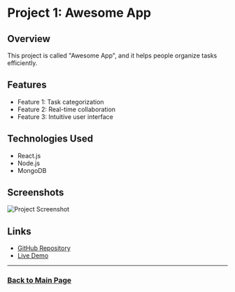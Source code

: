 # Project 1: Awesome App

## Overview
This project is called "Awesome App", and it helps people organize tasks efficiently. 

## Features
- Feature 1: Task categorization
- Feature 2: Real-time collaboration
- Feature 3: Intuitive user interface

## Technologies Used
- React.js
- Node.js
- MongoDB

## Screenshots
![Project Screenshot](https://link-to-screenshot.com/image.jpg)

## Links
- [GitHub Repository](https://github.com/yourusername/project-1)
- [Live Demo](https://your-app-live-demo.com)

---

### [Back to Main Page](../)
